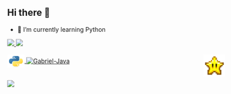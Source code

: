 ## Hi there 👋

- 🌱 I’m currently learning Python

 <div>
  <a href="https://github.com/gabrielgszv">
  <img height="180em" src="https://github-readme-stats.vercel.app/api?username=gabrielgszv&show_icons=true&theme=radical&include_all_commits=true&count_private=true&title_color=836FFF&icon_color=00BFFF"/>
  <img height="180em" src="https://github-readme-stats.vercel.app/api/top-langs/?username=gabrielgszv&layout=compact&langs_count=7&theme=radical&title_color=836FFF&icon_color=00BFFF"/>
</div>

<div style="display: inline_block"><br>
  <img align="center" alt="Gabriel-Python" title="Python" height="30" width="40" src="https://raw.githubusercontent.com/devicons/devicon/master/icons/python/python-original.svg">
  <img align="center" alt="Gabriel-Java" title="Java" height="30" width="40" src="https://cdn.jsdelivr.net/gh/devicons/devicon/icons/java/java-original.svg">
  <img align="right" alt="Gabriel-Pokeball"  height="50" width="50"
 src="estrela.png">
</div>

  
##

<div>
  <a href="https://instagram.com/gabriel.szv" target="_blank"><img src="https://img.shields.io/badge/-Instagram-%23E4405F?style=for-the-badge&logo=instagram&logoColor=white" target="_blank"></a>
</div>
